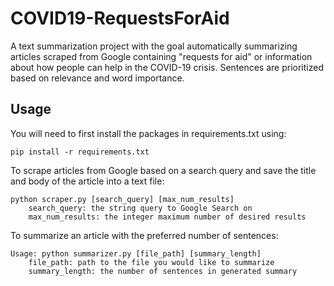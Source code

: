 # COVID19-RequestsForAid

A text summarization project with the goal automatically summarizing articles scraped from Google containing "requests for aid" or information about how people can help in the COVID-19 crisis. Sentences are prioritized based on relevance and word importance.

## Usage

You will need to first install the packages in requirements.txt using:
```
pip install -r requirements.txt 
```

To scrape articles from Google based on a search query and save the title and body of the article into a text file:
```
python scraper.py [search_query] [max_num_results]
    search_query: the string query to Google Search on
    max_num_results: the integer maximum number of desired results
```

To summarize an article with the preferred number of sentences:
```
Usage: python summarizer.py [file_path] [summary_length]
    file_path: path to the file you would like to summarize
    summary_length: the number of sentences in generated summary
```